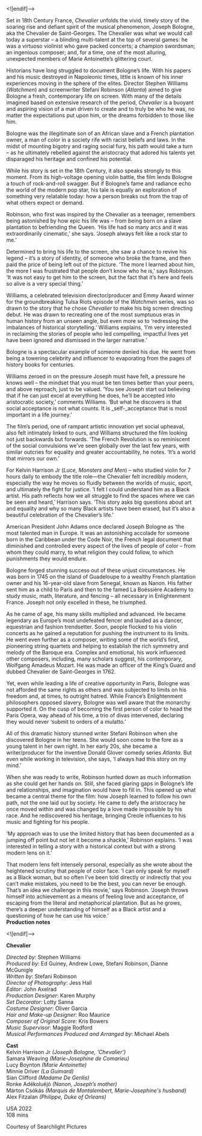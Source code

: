
<![endif]-->

Set in 18th Century France, _Chevalier_ unfolds the vivid, timely story of the soaring rise and defiant spirit of the musical phenomenon, Joseph Bologne, aka the Chevalier de Saint-Georges. The Chevalier was what we would call today a superstar – a blinding multi-talent at the top of several games: he was a virtuoso violinist who gave packed concerts; a champion swordsman; an ingenious composer; and, for a time, one of the most alluring, unexpected members of Marie Antoinette’s glittering court.

Historians have long struggled to document Bologne’s life. With his papers and his music destroyed in Napoleonic times, little is known of his inner experiences moving in the sphere of the elites. Director Stephen Williams (_Watchmen_) and screenwriter Stefani Robinson (_Atlanta_) aimed to give Bologne a fresh, contemporary life on screen. With many of the details imagined based on extensive research of the period, _Chevalier_ is a buoyant and aspiring vision of a man driven to create and to truly be who he was, no matter the expectations put upon him, or the dreams forbidden to those like him.

Bologne was the illegitimate son of an African slave and a French plantation owner, a man of color in a society rife with racist beliefs and laws. In the midst of mounting bigotry and raging social fury, his path would take a turn – as he ultimately rebelled against the aristocracy that adored his talents yet disparaged his heritage and confined his potential.

While his story is set in the 18th Century, it also speaks strongly to this moment. From its high-voltage opening violin battle, the film lends Bologne a touch of rock-and-roll swagger. But if Bologne’s fame and radiance echo the world of the modern pop star, his tale is equally an exploration of something very relatable today: how a person breaks out from the trap of what others expect or demand.

Robinson, who first was inspired by the Chevalier as a teenager, remembers being astonished by how epic his life was – from being born on a slave plantation to befriending the Queen.  ‘His life had so many arcs and it was extraordinarily cinematic,’ she says. ‘Joseph always felt like a rock star to me.’

Determined to bring his life to the screen, she saw a chance to revive his legend – it’s a story of identity, of someone who broke the frame, and then paid the price of being left out of the picture. ‘The more I learned about him, the more I was frustrated that people don’t know who he is,’ says Robinson.  ‘It was not easy to get him to the screen, but the fact that it’s here and feels so alive is a very special thing.’

Williams, a celebrated television director/producer and Emmy Award winner for the groundbreaking Tulsa Riots episode of the _Watchmen_ series, was so drawn to the story that he chose _Chevalier_ to make his big screen directing debut. He was drawn to recreating one of the most sumptuous eras in human history from an unseen angle, but even more so to ‘redressing the imbalances of historical storytelling.’ Williams explains, ‘I’m very interested in reclaiming the stories of people who led compelling, impactful lives yet have been ignored and dismissed in the larger narrative.’

Bologne is a spectacular example of someone denied his due.  He went from being a towering celebrity and influencer to evaporating from the pages of history books for centuries.

Williams zeroed in on the pressure Joseph must have felt, a pressure he knows well – the mindset that you must be ten times better than your peers, and above reproach, just to be valued. ‘You see Joseph start out believing that if he can just excel at everything he does, he’ll be accepted into aristocratic society,’ comments Williams. ‘But what he discovers is that social acceptance is not what counts.  It is _self-_acceptance that is most important in a life journey.’

The film’s period, one of rampant artistic innovation yet social upheaval, also felt intimately linked to ours, and Williams structured the film looking not just backwards but forwards. ‘The French Revolution is so reminiscent of the social convulsions we’ve seen globally over the last few years, with similar outcries for equality and greater accountability, he notes. ‘It’s a world that mirrors our own.’

For Kelvin Harrison Jr (_Luce, Monsters and Men_) – who studied violin for 7 hours daily to embody the title role—the Chevalier felt incredibly modern, especially the way he moves so fluidly between the worlds of music, sport, and ultimately the fight for justice. ‘I felt I could understand him as a Black artist.  His path reflects how we all struggle to find the spaces where we can be seen and heard,’ Harrison says. ‘This story asks big questions about art and equality and why so many Black artists have been erased, but it’s also a beautiful celebration of the Chevalier’s life.’

American President John Adams once declared Joseph Bologne as ‘the most talented man in Europe. It was an astonishing accolade for someone born in the Caribbean under the Code Noir, the French legal document that diminished and controlled every aspect of the lives of people of color – from whom they could marry, to what religion they could follow, to which punishments they would endure.

Bologne forged stunning success out of these unjust circumstances. He was born in 1745 on the island of Guadeloupe to a wealthy French plantation owner and his 16-year-old slave from Senegal, known as Nanon. His father sent him as a child to Paris and then to the famed La Boëssière Academy to study music, math, literature, and fencing – all necessary in Enlightenment France.  Joseph not only excelled in these, he triumphed.

As he came of age, his many skills multiplied and advanced. He became legendary as Europe’s most undefeated fencer and lauded as a dancer, equestrian and fashion trendsetter. Soon, people flocked to his violin concerts as he gained a reputation for pushing the instrument to its limits. He went even further as a composer, writing some of the world’s first, pioneering string quartets and helping to establish the rich symmetry and melody of the Baroque era. Complex and emotional, his work influenced other composers, including, many scholars suggest, his contemporary, Wolfgang Amadeus Mozart. He was made an officer of the King’s Guard and dubbed Chevalier de Saint-Georges in 1762.

Yet, even while leading a life of creative opportunity in Paris, Bologne was not afforded the same rights as others and was subjected to limits on his freedom and, at times, to outright hatred. While France’s Enlightenment philosophers opposed slavery, Bologne was well aware that the monarchy supported it. On the cusp of becoming the first person of color to head the Paris Opera, way ahead of his time, a trio of divas intervened, declaring they would never ‘submit to orders of a mulatto.’

All of this dramatic history stunned writer Stefani Robinson when she discovered Bologne in her teens. She would soon come to the fore as a young talent in her own right. In her early 20s, she became a writer/producer for the inventive Donald Glover comedy series _Atlanta_. But even while working in television, she says, ‘I always had this story on my mind.’

When she was ready to write, Robinson hunted down as much information as she could get her hands on. Still, she faced glaring gaps in Bologne’s life and relationships, and imagination would have to fill in. This opened up what became a central theme for the film: how Joseph learned to follow his own path, not the one laid out by society. He came to defy the aristocracy he once moved within and was changed by a love made impossible by his race. And he rediscovered his heritage, bringing Creole influences to his music and fighting for his people.

‘My approach was to use the limited history that has been documented as a jumping off point but not let it become a shackle,’ Robinson explains. ‘I was interested in telling a story with a historical context but with a strong modern lens on it.’

That modern lens felt intensely personal, especially as she wrote about the heightened scrutiny that people of color face. ‘I can only speak for myself as a Black woman, but so often I’ve been told directly or indirectly that you can’t make mistakes, you need to be the best, you can never be enough. That’s an idea we challenge in this movie,’ says Robinson. ‘Joseph throws himself into achievement as a means of feeling love and acceptance, of escaping from the literal and metaphorical plantation. But as he grows, there’s a deeper understanding of himself as a Black artist and a questioning of how he can use his voice.’  
**Production notes**

<![endif]-->

**Chevalier**

_Directed by_: Stephen Williams  
_Produced by_: Ed Guiney, Andrew Lowe, Stefani Robinson, Dianne McGunigle  
_Written by_: Stefani Robinson  
_Director of Photography_: Jess Hall  
_Editor_: John Axelrad  
_Production Designer_: Karen Murphy  
_Set Decorator_: Lotty Sanna  
_Costume Designer_: Oliver Garcia  
_Hair and Make-up Designer_: Roo Maurice  
_Composer of Original Score_: Kris Bowers  
_Music Supervisor_: Maggie Rodford  
_Musical Performances Produced and Arranged by_: Michael Abels  

**Cast**  
Kelvin Harrison Jr _(Joseph Bologne, 'Chevalier')_  
Samara Weaving _(Marie-Josephine de Comarieu)_  
Lucy Boynton _(Marie Antoinette)_  
Minnie Driver _(La Guimard)_  
Sian Clifford _(Madame De Genlis)_  
Ronke Adékoluéjó _(Nanon, Joseph’s mother)_  
Márton Csókás _(Marquis de Montalembert, Marie-Josephine's husband)_  
Alex Fitzalan _(Philippe, Duke of Orleans)_

USA 2022  
108 mins  

Courtesy of Searchlight Pictures  
<!--stackedit_data:
eyJoaXN0b3J5IjpbLTE2NzQ5Nzk4Ml19
-->